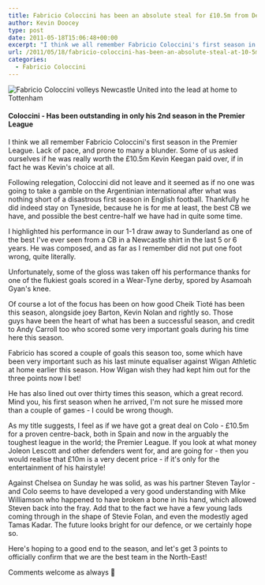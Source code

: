 ```yaml
---
title: Fabricio Coloccini has been an absolute steal for £10.5m from Deportivo La Coruna
author: Kevin Doocey
type: post
date: 2011-05-18T15:06:48+00:00
excerpt: "I think we all remember Fabricio Coloccini's first season in the Premier League. Lack of pace, and prone to many a blunder.."
url: /2011/05/18/fabricio-coloccini-has-been-an-absolute-steal-at-10-5m-from-deportivo-la-coruna/
categories:
  - Fabricio Coloccini
---
```


![Fabricio Coloccini volleys Newcastle United into the lead at home to Tottenham](https://www.tynetime.com/wp-content/uploads/2011/05/Fabricio-Coloccini-Newcastle.jpg "Fabricio-Coloccini-Newcastle")

#### Coloccini - Has been outstanding in only his 2nd season in the Premier League

I think we all remember Fabricio Coloccini's first season in the Premier League. Lack of pace, and prone to many a blunder. Some of us asked ourselves if he was really worth the £10.5m Kevin Keegan paid over, if in fact he was Kevin's choice at all.

Following relegation, Coloccini did not leave and it seemed as if no one was going to take a gamble on the Argentinian international after what was nothing  short of a disastrous first season in English football. Thankfully he did indeed stay on Tyneside, because he is for me at least, the best CB we have, and possible the best centre-half we have had in quite some time.

I highlighted his performance in our 1-1 draw away to Sunderland as one of the best I've ever seen from a CB in a Newcastle shirt in the last 5 or 6 years. He was composed, and as far as I remember did not put one foot wrong, quite literally.

Unfortunately, some of the gloss was taken off his performance thanks for one of the flukiest goals scored in a Wear-Tyne derby, spored by Asamoah Gyan's knee.

Of course a lot of the focus has been on how good Cheik Tioté has been this season, alongside joey Barton, Kevin Nolan and rightly so. Those guys have been the heart of what has been a successful season, and credit to Andy Carroll too who scored some very important goals during his time here this season.

Fabricio has scored a couple of goals this season too, some which have been very important such as his last minute equaliser against Wigan Athletic at home earlier this season. How Wigan wish they had kept him out for the three points now I bet!

He has also lined out over thirty times this season, which a great record. Mind you, his first season when he arrived, I'm not sure he missed more than a couple of games - I could be wrong though.

As my title suggests, I feel as if we have got a great deal on Colo - £10.5m for a proven centre-back, both in Spain and now in the arguably the toughest league in the world; the Premier League. If you look at what money Joleon Lescott and other defenders went for, and are going for - then you would realise that £10m is a very decent price - if it's only for the entertainment of his hairstyle!

Against Chelsea on Sunday he was solid, as was his partner Steven Taylor - and Colo seems to have developed a very good understanding with Mike Williamson who happened to have broken a bone in his hand, which allowed Steven back into the fray. Add that to the fact we have a few young lads coming through in the shape of Stevie Folan, and even the modestly aged Tamas Kadar. The future looks bright for our defence, or we certainly hope so.

Here's hoping to a good end to the season, and let's get 3 points to officially confirm that we are the best team in the North-East!

Comments welcome as always 🙂
